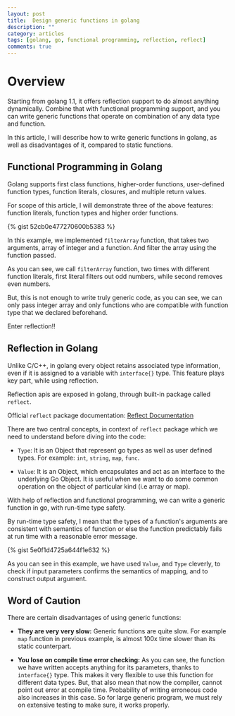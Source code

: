 ```yaml
---
layout: post
title:  Design generic functions in golang
description: ""
category: articles
tags: [golang, go, functional programming, reflection, reflect]
comments: true
---
```


Overview
========
Starting from golang 1.1, it offers reflection support to do almost anything dynamically. Combine that with functional programming support, and you can write generic functions that operate on combination of any data type and function.

In this article, I will describe how to write generic functions in golang, as well as disadvantages of it, compared to static functions.

Functional Programming in Golang
--------------------------------
Golang supports first class functions, higher-order functions, user-defined function types, function literals, closures, and multiple return values. 

For scope of this article, I will demonstrate three of the above features: function literals, function types and higher order functions.

{% gist 52cb0e477270600b5383 %}

In this example, we implemented `filterArray` function, that takes two arguments, array of integer and a function. And filter the array using the function passed.

As you can see, we call `filterArray` function, two times with different function literals, first literal filters out odd numbers, while second removes even numbers.

But, this is not enough to write truly generic code, as you can see, we can only pass integer array and only functions who are compatible with function type that we declared beforehand. 

Enter reflection!!

Reflection in Golang 
--------------------
Unlike C/C++, in golang every object retains associated type information, even if it is assigned to a variable with `interface{}` type. This feature plays key part, while using reflection.

Reflection apis are exposed in golang, through built-in package called `reflect`.

Official `reflect` package documentation: [Reflect Documentation](http://golang.org/pkg/reflect/)

There are two central concepts, in context of `reflect` package which we need to understand before diving into the code:

* `Type`: It is an Object that represent go types as well as user defined types. For example: `int`, `string`, `map`, `func`.

* `Value`: It is an Object, which encapsulates and act as an interface to the underlying Go Object. It is useful when we want to do some common operation on the object of particular kind (i.e array or map).

With help of reflection and functional programming, we can write a generic function in go, with run-time type safety.

By run-time type safety, I mean that the types of a function's arguments are consistent with semantics of function or else the function predictably fails at run time with a reasonable error message. 

{% gist 5e0f1d4725a644f1e632 %}

As you can see in this example, we have used `Value`, and `Type` cleverly, to check if input parameters confirms the semantics of mapping, and to construct output argument.

Word of Caution
---------------
There are certain disadvantages of using generic functions:

* **They are very very slow:** Generic functions are quite slow. For example `map` function in previous example, is almost 100x time slower than its static counterpart.

* **You lose on compile time error checking:** As you can see, the function we have written accepts anything for its parameters, thanks to `interface{}` type. This makes it very flexible to use this function for different data types. But, that also mean that now the compiler, cannot point out error at compile time. Probability of writing erroneous code also increases in this case. So for large generic program, we must rely on extensive testing to make sure, it works properly.
